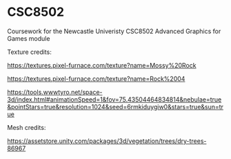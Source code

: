 # CSC8502

Coursework for the Newcastle Univeristy CSC8502 Advanced Graphics for Games module

Texture credits:

https://textures.pixel-furnace.com/texture?name=Mossy%20Rock

https://textures.pixel-furnace.com/texture?name=Rock%2004

https://tools.wwwtyro.net/space-3d/index.html#animationSpeed=1&fov=75.43504464834814&nebulae=true&pointStars=true&resolution=1024&seed=6rmkiduygiw0&stars=true&sun=true


Mesh credits:

https://assetstore.unity.com/packages/3d/vegetation/trees/dry-trees-86967
